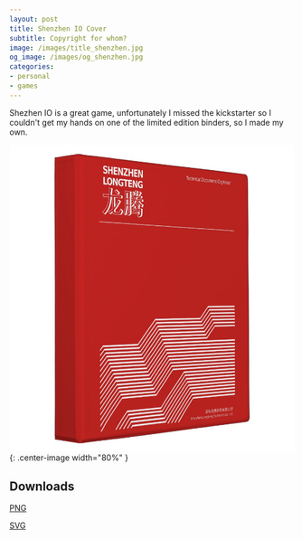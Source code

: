 ```yaml
---
layout: post
title: Shenzhen IO Cover
subtitle: Copyright for whom?
image: /images/title_shenzhen.jpg
og_image: /images/og_shenzhen.jpg
categories:
- personal
- games
---
```


Shezhen IO is a great game, unfortunately I missed the kickstarter so I couldn't get my hands on one of the limited edition binders, so I made my own.

![3D Cover](/images/shenzhen-3d.jpg "3D Cover"){: .center-image width="80%" }

## Downloads

[PNG](/images/Shenzhen-IO-Cover-Path-Only.png "Lossy quality")

[SVG](/images/Shenzhen-IO-Cover-Path-Only.svg "Lossless quality")